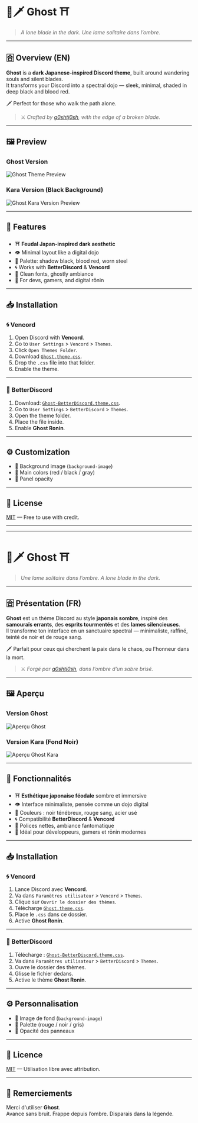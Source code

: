 # 👻🗡️ Ghost ⛩️

> *A lone blade in the dark. Une lame solitaire dans l’ombre.*

---

## 🈴 Overview (EN)

**Ghost** is a **dark Japanese-inspired Discord theme**, built around wandering souls and silent blades.  
It transforms your Discord into a spectral dojo — sleek, minimal, shaded in deep black and blood red.

🗡️ Perfect for those who walk the path alone.

> ⚔️ *Crafted by [g0shtj0sh](https://github.com/g0shtj0sh), with the edge of a broken blade.*

---

## 🖼️ Preview

### Ghost Version
![Ghost Theme Preview](https://github.com/g0shtj0sh/Ghost-Th-me/blob/main/Preview.png)

### Kara Version (Black Background)
![Ghost Kara Version Preview](https://github.com/g0shtj0sh/Ghost-Th-me/blob/main/Preview-Kara.png)

---

## 🧩 Features

- ⛩️ **Feudal Japan-inspired dark aesthetic**
- 👁️ Minimal layout like a digital dojo
- 🎴 Palette: shadow black, blood red, worn steel
- 🌀 Works with **BetterDiscord** & **Vencord**
- 🏮 Clean fonts, ghostly ambiance
- 🥷 For devs, gamers, and digital rōnin

---

## 📥 Installation

### 🌀 Vencord

1. Open Discord with **Vencord**.
2. Go to `User Settings` > `Vencord` > `Themes`.
3. Click `Open Themes Folder`.
4. Download [`Ghost.theme.css`](https://github.com/g0shtj0sh/Ghost-Th-me/raw/main/Ghost-BetterDiscord.theme.css).
5. Drop the `.css` file into that folder.
6. Enable the theme.

---

### 🥷 BetterDiscord

1. Download: [`Ghost-BetterDiscord.theme.css`](https://github.com/g0shtj0sh/Ghost-Th-me/raw/main/Ghost-BetterDiscord.theme.css).
2. Go to `User Settings` > `BetterDiscord` > `Themes`.
3. Open the theme folder.
4. Place the file inside.
5. Enable **Ghost Ronin**.

---

## ⚙️ Customization

- 🎴 Background image (`background-image`)
- 🎨 Main colors (red / black / gray)
- 🫥 Panel opacity

---

## 📜 License

[MIT](https://choosealicense.com/licenses/mit/) — Free to use with credit.

---

---

# 👻🗡️ Ghost ⛩️

> *Une lame solitaire dans l’ombre. A lone blade in the dark.*

---

## 🈴 Présentation (FR)

**Ghost** est un thème Discord au style **japonais sombre**, inspiré des **samouraïs errants**, des **esprits tourmentés** et des **lames silencieuses**.  
Il transforme ton interface en un sanctuaire spectral — minimaliste, raffiné, teinté de noir et de rouge sang.

🗡️ Parfait pour ceux qui cherchent la paix dans le chaos, ou l'honneur dans la mort.

> ⚔️ *Forgé par [g0shtj0sh](https://github.com/g0shtj0sh), dans l’ombre d’un sabre brisé.*

---

## 🖼️ Aperçu

### Version Ghost
![Aperçu Ghost](https://github.com/g0shtj0sh/Ghost-Th-me/blob/main/Preview.png)

### Version Kara (Fond Noir)
![Aperçu Ghost Kara](https://github.com/g0shtj0sh/Ghost-Th-me/blob/main/Preview-Kara.png)

---

## 🧩 Fonctionnalités

- ⛩️ **Esthétique japonaise féodale** sombre et immersive
- 👁️ Interface minimaliste, pensée comme un dojo digital
- 🎴 Couleurs : noir ténébreux, rouge sang, acier usé
- 🌀 Compatibilité **BetterDiscord** & **Vencord**
- 🏮 Polices nettes, ambiance fantomatique
- 🥷 Idéal pour développeurs, gamers et rōnin modernes

---

## 📥 Installation

### 🌀 Vencord

1. Lance Discord avec **Vencord**.
2. Va dans `Paramètres utilisateur` > `Vencord` > `Themes`.
3. Clique sur `Ouvrir le dossier des thèmes`.
4. Télécharge [`Ghost.theme.css`](https://github.com/g0shtj0sh/Ghost-Th-me/raw/main/Ghost-BetterDiscord.theme.css).
5. Place le `.css` dans ce dossier.
6. Active **Ghost Ronin**.

---

### 🥷 BetterDiscord

1. Télécharge : [`Ghost-BetterDiscord.theme.css`](https://github.com/g0shtj0sh/Ghost-Th-me/raw/main/Ghost-BetterDiscord.theme.css).
2. Va dans `Paramètres utilisateur` > `BetterDiscord` > `Themes`.
3. Ouvre le dossier des thèmes.
4. Glisse le fichier dedans.
5. Active le thème **Ghost Ronin**.

---

## ⚙️ Personnalisation

- 🎴 Image de fond (`background-image`)
- 🎨 Palette (rouge / noir / gris)
- 🫥 Opacité des panneaux

---

## 📜 Licence

[MIT](https://choosealicense.com/licenses/mit/) — Utilisation libre avec attribution.

---

## 🙏 Remerciements

Merci d'utiliser **Ghost**.  
Avance sans bruit. Frappe depuis l’ombre. Disparais dans la légende.
